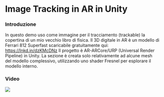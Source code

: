 # Image Tracking in AR in Unity

### Introduzione
In questo demo uso come immagine per il tracciamento (trackable) la copertina di un mio vecchio libro di fisica.
Il 3D digitale in AR è un modello di Ferrari 812 Superfast scaricabile gratuitamente qui: https://lnkd.in/dzKMcDNz
Il progetto è AR-ARCore/URP (Universal Render Pipeline) in Unity.
La sezione è creata solo relativamente ad alcune mesh del modello complessivo, utilizzando uno shader Fresnel per esplorare il modello interno.

### Video

[![](https://dl.dropboxusercontent.com/scl/fi/9tuy34ezlw1rn6iqstwii/ar_urp_crosssection.png?rlkey=a6zgcde7u3zvipjql1v0361v2&dl=1)](https://dl.dropboxusercontent.com/scl/fi/jx8vq754t10ce99agtty8/ar_urp_crosssection.mp4?rlkey=8aoicmbsd50h06f41m04w28kd&dl=0)

